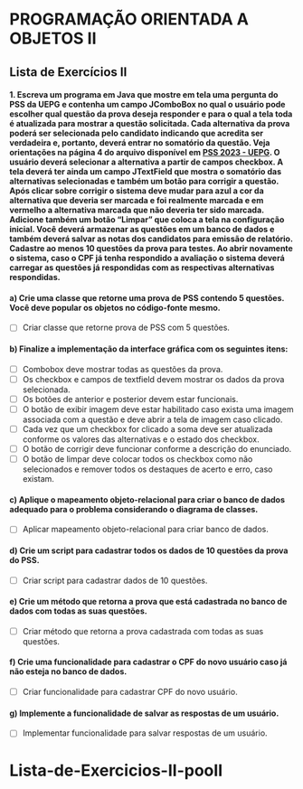# PROGRAMAÇÃO ORIENTADA A OBJETOS II
## Lista de Exercícios II

#### 1. Escreva um programa em Java que mostre em tela uma pergunta do PSS da UEPG e contenha um campo JComboBox no qual o usuário pode escolher qual questão da prova deseja responder e para o qual a tela toda é atualizada para mostrar a questão solicitada. Cada alternativa da prova poderá ser selecionada pelo candidato indicando que acredita ser verdadeira e, portanto, deverá entrar no somatório da questão. Veja orientações na página 4 do arquivo disponível em [PSS 2023 - UEPG](https://cps.uepg.br/pss/documentos/2023/provas/PSS_2.pdf). O usuário deverá selecionar a alternativa a partir de campos checkbox. A tela deverá ter ainda um campo JTextField que mostra o somatório das alternativas selecionadas e também um botão para corrigir a questão. Após clicar sobre corrigir o sistema deve mudar para azul a cor da alternativa que deveria ser marcada e foi realmente marcada e em vermelho a alternativa marcada que não deveria ter sido marcada. Adicione também um botão “Limpar” que coloca a tela na configuração inicial. Você deverá armazenar as questões em um banco de dados e também deverá salvar as notas dos candidatos para emissão de relatório. Cadastre ao menos 10 questões da prova para testes. Ao abrir novamente o sistema, caso o CPF já tenha respondido a avaliação o sistema deverá carregar as questões já respondidas com as respectivas alternativas respondidas.

#### a) Crie uma classe que retorne uma prova de PSS contendo 5 questões. Você deve popular os objetos no código-fonte mesmo.

- [ ] Criar classe que retorne prova de PSS com 5 questões.

#### b) Finalize a implementação da interface gráfica com os seguintes itens:

- [ ] Combobox deve mostrar todas as questões da prova.
- [ ] Os checkbox e campos de textfield devem mostrar os dados da prova selecionada.
- [ ] Os botões de anterior e posterior devem estar funcionais.
- [ ] O botão de exibir imagem deve estar habilitado caso exista uma imagem associada com a questão e deve abrir a tela de imagem caso clicado.
- [ ] Cada vez que um checkbox for clicado a soma deve ser atualizada conforme os valores das alternativas e o estado dos checkbox.
- [ ] O botão de corrigir deve funcionar conforme a descrição do enunciado.
- [ ] O botão de limpar deve colocar todos os checkbox como não selecionados e remover todos os destaques de acerto e erro, caso existam.

#### c) Aplique o mapeamento objeto-relacional para criar o banco de dados adequado para o problema considerando o diagrama de classes.

- [ ] Aplicar mapeamento objeto-relacional para criar banco de dados.

#### d) Crie um script para cadastrar todos os dados de 10 questões da prova do PSS.

- [ ] Criar script para cadastrar dados de 10 questões.

#### e) Crie um método que retorna a prova que está cadastrada no banco de dados com todas as suas questões.

- [ ] Criar método que retorna a prova cadastrada com todas as suas questões.

#### f) Crie uma funcionalidade para cadastrar o CPF do novo usuário caso já não esteja no banco de dados.

- [ ] Criar funcionalidade para cadastrar CPF do novo usuário.

#### g) Implemente a funcionalidade de salvar as respostas de um usuário.

- [ ] Implementar funcionalidade para salvar respostas de um usuário.
# Lista-de-Exercicios-II-pooII
